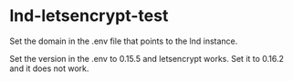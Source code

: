 # lnd-letsencrypt-test

Set the domain in the .env file that points to the lnd instance. 

Set the version in the .env to 0.15.5 and letsencrypt works. Set it to 0.16.2 and it does not work.
